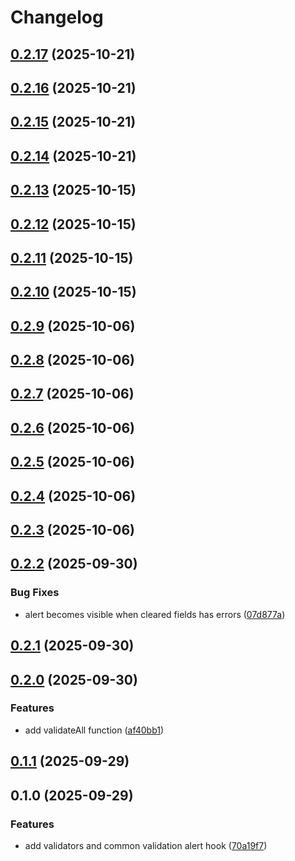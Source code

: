 # Changelog

## [0.2.17](https://github.com/ggv3/vite-example/compare/v0.2.16...v0.2.17) (2025-10-21)

## [0.2.16](https://github.com/ggv3/vite-example/compare/v0.2.15...v0.2.16) (2025-10-21)

## [0.2.15](https://github.com/ggv3/vite-example/compare/v0.2.14...v0.2.15) (2025-10-21)

## [0.2.14](https://github.com/ggv3/vite-example/compare/v0.2.13...v0.2.14) (2025-10-21)

## [0.2.13](https://github.com/ggv3/vite-example/compare/v0.2.12...v0.2.13) (2025-10-15)

## [0.2.12](https://github.com/ggv3/vite-example/compare/v0.2.11...v0.2.12) (2025-10-15)

## [0.2.11](https://github.com/ggv3/vite-example/compare/v0.2.10...v0.2.11) (2025-10-15)

## [0.2.10](https://github.com/ggv3/vite-example/compare/v0.2.9...v0.2.10) (2025-10-15)

## [0.2.9](https://github.com/ggv3/vite-example/compare/v0.2.8...v0.2.9) (2025-10-06)

## [0.2.8](https://github.com/ggv3/vite-example/compare/v0.2.7...v0.2.8) (2025-10-06)

## [0.2.7](https://github.com/ggv3/vite-example/compare/v0.2.6...v0.2.7) (2025-10-06)

## [0.2.6](https://github.com/ggv3/vite-example/compare/v0.2.5...v0.2.6) (2025-10-06)

## [0.2.5](https://github.com/ggv3/vite-example/compare/v0.2.4...v0.2.5) (2025-10-06)

## [0.2.4](https://github.com/ggv3/vite-example/compare/v0.2.3...v0.2.4) (2025-10-06)

## [0.2.3](https://github.com/ggv3/vite-example/compare/v0.2.2...v0.2.3) (2025-10-06)

## [0.2.2](https://github.com/ggv3/vite-example/compare/v0.2.1...v0.2.2) (2025-09-30)

### Bug Fixes

* alert becomes visible when cleared fields has errors ([07d877a](https://github.com/ggv3/vite-example/commit/07d877a93d9211ce67a52602e93f5e880d614819))

## [0.2.1](https://github.com/ggv3/vite-example/compare/v0.2.0...v0.2.1) (2025-09-30)

## [0.2.0](https://github.com/ggv3/vite-example/compare/v0.1.1...v0.2.0) (2025-09-30)

### Features

* add validateAll function ([af40bb1](https://github.com/ggv3/vite-example/commit/af40bb1235c32140777d470d8aae52c743aad89c))

## [0.1.1](https://github.com/ggv3/vite-example/compare/v0.1.0...v0.1.1) (2025-09-29)

## 0.1.0 (2025-09-29)

### Features

* add validators and common validation alert hook ([70a19f7](https://github.com/ggv3/vite-example/commit/70a19f793b06ac2dd15eeb524ebdb49095c129c7))
